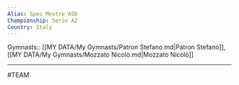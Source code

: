 ```yaml
---
Alias: Spes Mestre ASD
Championship: Serie A2
Country: Italy
---
```

Gymnasts:: [[MY DATA/My Gymnasts/Patron Stefano.md|Patron Stefano]], [[MY DATA/My Gymnasts/Mozzato Nicolò.md|Mozzato Nicolò]]
___
#TEAM
